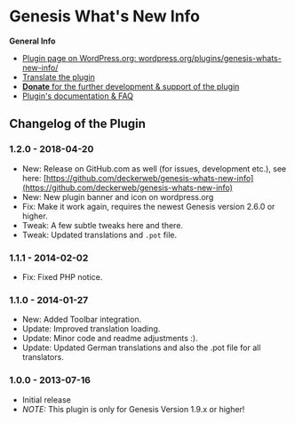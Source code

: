 # Genesis What's New Info

**General Info**

* [Plugin page on WordPress.org: wordpress.org/plugins/genesis-whats-new-info/](https://wordpress.org/plugins/genesis-whats-new-info/)
* [Translate the plugin](https://translate.wordpress.org/projects/wp-plugins/genesis-whats-new-info)
* [**Donate** for the further development & support of the plugin](https://www.paypal.me/deckerweb)
* [Plugin's documentation & FAQ](https://wordpress.org/plugins/genesis-whats-new-info/#faq)


## Changelog of the Plugin

### 1.2.0 - 2018-04-20

* New: Release on GitHub.com as well (for issues, development etc.), see here: [https://github.com/deckerweb/genesis-whats-new-info](https://github.com/deckerweb/genesis-whats-new-info)
* New: New plugin banner and icon on wordpress.org
* Fix: Make it work again, requires the newest Genesis version 2.6.0 or higher.
* Tweak: A few subtle tweaks here and there.
* Tweak: Updated translations and `.pot` file.


### 1.1.1 - 2014-02-02

* Fix: Fixed PHP notice.


### 1.1.0 - 2014-01-27

* New: Added Toolbar integration.
* Update: Improved translation loading.
* Update: Minor code and readme adjustments :).
* Update: Updated German translations and also the .pot file for all translators.


### 1.0.0 - 2013-07-16

* Initial release
* *NOTE:* This plugin is only for Genesis Version 1.9.x or higher!